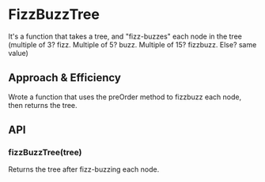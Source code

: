 # FizzBuzzTree
It's a function that takes a tree, and "fizz-buzzes" each node in the tree (multiple of 3? fizz. Multiple of 5? buzz. Multiple of 15? fizzbuzz. Else? same value)

## Approach & Efficiency
Wrote a function that uses the preOrder method to fizzbuzz each node, then returns the tree.

## API
### fizzBuzzTree(tree)
Returns the tree after fizz-buzzing each node.
